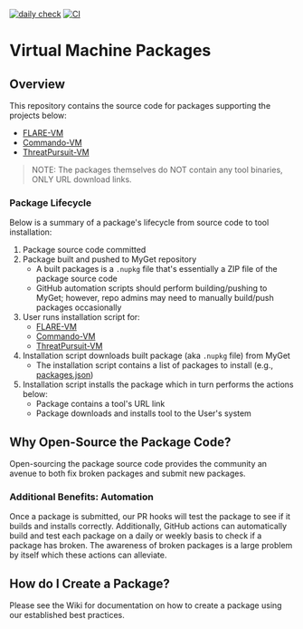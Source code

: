 [![daily check](https://github.com/fireeye/VM-packages/workflows/daily/badge.svg)](https://github.com/fireeye/VM-packages/actions?query=workflow%3Adaily+branch%3Amain)
[![CI](https://github.com/fireeye/VM-packages/workflows/CI/badge.svg)](https://github.com/fireeye/VM-packages/actions?query=workflow%3ACI+branch%3Amain)

# Virtual Machine Packages

## Overview
This repository contains the source code for packages supporting the projects below:
* [FLARE-VM](https://github.com/mandiant/flare-vm)
* [Commando-VM](https://github.com/mandiant/commando-vm)
* [ThreatPursuit-VM](https://github.com/mandiant/ThreatPursuit-VM)

> NOTE: The packages themselves do NOT contain any tool binaries, ONLY URL download links.

### Package Lifecycle
Below is a summary of a package's lifecycle from source code to tool installation:

1. Package source code committed
2. Package built and pushed to MyGet repository
   - A built packages is a `.nupkg` file that's essentially a ZIP file of the package source code
   - GitHub automation scripts should perform building/pushing to MyGet; however, repo admins may need to manually build/push packages occasionally
3. User runs installation script for:
   - [FLARE-VM](https://github.com/mandiant/flare-vm)
   - [Commando-VM](https://github.com/mandiant/commando-vm)
   - [ThreatPursuit-VM](https://github.com/mandiant/ThreatPursuit-VM)
4. Installation script downloads built package (aka `.nupkg` file) from MyGet
   - The installation script contains a list of packages to install (e.g., [packages.json](https://github.com/mandiant/flare-vm/blob/master/flarevm.installer.flare/tools/packages.json))
5. Installation script installs the package which in turn performs the actions below:
   - Package contains a tool's URL link
   - Package downloads and installs tool to the User's system

## Why Open-Source the Package Code?
Open-sourcing the package source code provides the community an avenue to both fix broken packages and submit new packages.

### Additional Benefits: Automation
Once a package is submitted, our PR hooks will test the package to see if it builds and installs correctly. Additionally, GitHub actions can automatically build and test each package on a daily or weekly basis to check if a package has broken. The awareness of broken packages is a large problem by itself which these actions can alleviate.

## How do I Create a Package?
Please see the Wiki for documentation on how to create a package using our established best practices.